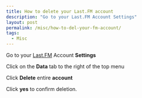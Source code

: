 ```yaml
---
title: How to delete your Last.FM account
description: "Go to your Last.FM Account Settings"
layout: post
permalink: /misc/how-to-del-your-fm-account/
tags:
  - Misc
---
```

Go to your <a title="Last.FM" href="https://www.last.fm/settings/account" target="_blank">Last.FM</a> Account <strong>Settings</strong>

Click on the <strong>Data</strong> tab to the right of the top menu

Click <strong>Delete</strong> entire <strong>account</strong> 

Click <strong>yes</strong> to confirm deletion.
